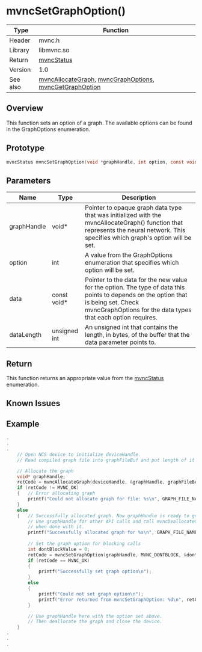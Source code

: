 # mvncSetGraphOption()

Type|Function
------------ | -------------
Header|mvnc.h
Library| libmvnc.so
Return|[mvncStatus](mvncStatus.md)
Version|1.0
See also|[mvncAllocateGraph](mvncAllocateGraph.md), [mvncGraphOptions](mvncGraphOptions.md), [mvncGetGraphOption](mvncGetGraphOption.md)

## Overview
This function sets an option of a graph.  The available options can be found in the GraphOptions enumeration.

## Prototype

```C
mvncStatus mvncSetGraphOption(void *graphHandle, int option, const void *data, unsigned int datalength);
```
## Parameters

Name|Type|Description
----|----|-----------
graphHandle|void\*|Pointer to opaque graph data type that was initialized with the mvncAllocateGraph() function that represents the neural network.  This specifies which graph's option will be set.
option|int|A value from the GraphOptions enumeration that specifies which option will be set.
data|const void\*|Pointer to the data for the new value for the option.  The type of data this points to depends on the option that is being set.  Check mvncGraphOptions for the data types that each option requires.
dataLength|unsigned int| An unsigned int that contains the length, in bytes, of the buffer that the data parameter points to.

## Return
This function returns an appropriate value from the [mvncStatus](mvncStatus.md) enumeration.

## Known Issues

## Example
```C++
.
.
.
    // Open NCS device to initialize deviceHandle.
    // Read compiled graph file into graphFileBuf and put length of it in graphFileLen

    // Allocate the graph
    void* graphHandle;
    retCode = mvncAllocateGraph(deviceHandle, &graphHandle, graphFileBuf, graphFileLen);
    if (retCode != MVNC_OK)
    {   // Error allocating graph
        printf("Could not allocate graph for file: %s\n", GRAPH_FILE_NAME); 
    }
    else
    {   // Successfully allocated graph. Now graphHandle is ready to go.  
        // Use graphHandle for other API calls and call mvncDeallocateGraph
        // when done with it.
        printf("Successfully allocated graph for %s\n", GRAPH_FILE_NAME);
        
        // Set the graph option for blocking calls
        int dontBlockValue = 0;
        retCode = mvncSetGraphOption(graphHandle, MVNC_DONTBLOCK, &dontBlockValue, sizeof(int));
        if (retCode == MVNC_OK)
        {
            printf("Successfully set graph option\n");
        }
        else
        {
            printf("Could not set graph option\n");
            printf("Error returned from mvncSetGraphOption: %d\n", retCode);
        }

        // Use graphHandle here with the option set above.
        // Then deallocate the graph and close the device.
    }
.
.
.
```
